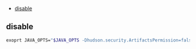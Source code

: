 <!-- START doctoc generated TOC please keep comment here to allow auto update -->
<!-- DON'T EDIT THIS SECTION, INSTEAD RE-RUN doctoc TO UPDATE -->

- [disable](#disable)

<!-- END doctoc generated TOC please keep comment here to allow auto update -->




## disable
```bash
exoprt JAVA_OPTS="$JAVA_OPTS -Dhudson.security.ArtifactsPermission=false"
```
